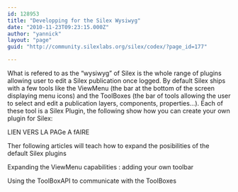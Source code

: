 ```yaml
---
id: 128953
title: "Developping for the Silex Wysiwyg"
date: "2010-11-23T09:23:15.000Z"
author: "yannick"
layout: "page"
guid: "http://community.silexlabs.org/silex/codex/?page_id=177"

---
```

What is refered to as the &#8220;wysiwyg&#8221; of Silex is the whole range of plugins allowing user to edit a Silex publication once logged. By default Silex ships with a few tools like the ViewMenu (the bar at the bottom of the screen displaying menu icons) and the ToolBoxes (the bar of tools allowing the user to select and edit a publication layers, components, properties&#8230;). Each of these tool is a Silex Plugin, the following show how you can create your own plugin for Silex:

LIEN VERS LA PAGe A fAIRE

Ther following articles will teach how to expand the posibilities of the default Silex plugins

Expanding the ViewMenu capabilities : adding your own toolbar

Using the ToolBoxAPI to communicate with the ToolBoxes
























